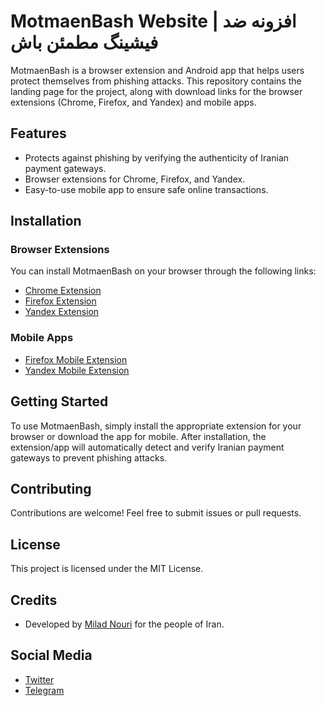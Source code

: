# MotmaenBash Website | افزونه ضد فیشینگ مطمئن باش

MotmaenBash is a browser extension and Android app that helps users protect themselves from phishing attacks. This repository contains the landing page for the project, along with download links for the browser extensions (Chrome, Firefox, and Yandex) and mobile apps.

## Features
- Protects against phishing by verifying the authenticity of Iranian payment gateways.
- Browser extensions for Chrome, Firefox, and Yandex.
- Easy-to-use mobile app to ensure safe online transactions.

## Installation

### Browser Extensions

You can install MotmaenBash on your browser through the following links:

- [Chrome Extension](https://chrome.google.com/webstore/detail/motmaenbash-%D9%85%D8%B7%D9%85%D8%A6%D9%86-%D8%A8%D8%A7%D8%B4/efhpmpdbeaganelnekhbffjphahncbgn?hl=fa)
- [Firefox Extension](https://addons.mozilla.org/en-US/firefox/addon/motmaenbash-%D9%85%D8%B7%D9%85%D8%A6%D9%86-%D8%A8%D8%A7%D8%B4/)
- [Yandex Extension](https://chrome.google.com/webstore/detail/motmaenbash-%D9%85%D8%B7%D9%85%D8%A6%D9%86-%D8%A8%D8%A7%D8%B4/efhpmpdbeaganelnekhbffjphahncbgn?hl=fa)

### Mobile Apps

- [Firefox Mobile Extension](https://addons.mozilla.org/en-US/firefox/addon/motmaenbash-%D9%85%D8%B7%D9%85%D8%A6%D9%86-%D8%A8%D8%A7%D8%B4/)
- [Yandex Mobile Extension](https://chrome.google.com/webstore/detail/motmaenbash-%D9%85%D8%B7%D9%85%D8%A6%D9%86-%D8%A8%D8%A7%D8%B4/efhpmpdbeaganelnekhbffjphahncbgn?hl=fa)

## Getting Started

To use MotmaenBash, simply install the appropriate extension for your browser or download the app for mobile. After installation, the extension/app will automatically detect and verify Iranian payment gateways to prevent phishing attacks.

## Contributing

Contributions are welcome! Feel free to submit issues or pull requests.

## License

This project is licensed under the MIT License.

## Credits

- Developed by [Milad Nouri](https://milad.nu) for the people of Iran.

## Social Media

- [Twitter](#)
- [Telegram](#)
